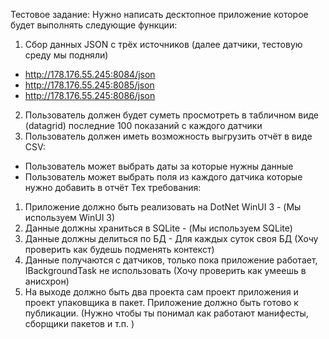 Тестовое задание:
Нужно написать десктопное приложение которое будет выполнять следующие функции:
1. Сбор данных JSON с трёх источников (далее датчики, тестовую среду мы подняли)
 - http://178.176.55.245:8084/json
 - http://178.176.55.245:8085/json
 - http://178.176.55.245:8086/json
2. Пользователь должен будет суметь просмотреть в табличном виде (datagrid) последние 100 показаний с каждого датчики
3. Пользователь должен иметь возможность выгрузить отчёт в виде CSV:
 - Пользователь может выбрать даты за которые нужны данные
 - Пользователь может выбрать поля из каждого датчика которые нужно добавить в отчёт
Тех требования:
1. Приложение должно быть реализовать на DotNet WinUI 3 - (Мы используем WinUI 3)
2. Данные должны храниться в SQLite - (Мы используем SQLite)
3. Данные должны делиться по БД - Для каждых суток своя БД (Хочу проверить как будешь подменять контекст)
4. Данные получаются с датчиков, только пока приложение работает, IBackgroundTask не использовать (Хочу проверить как умеешь в анисхрон)
5. На выходе должно быть два проекта сам проект приложения и проект упаковщика в пакет. Приложение должно быть готово к публикации. (Нужно чтобы ты понимал как работают манифесты, сборщики пакетов и т.п. )
